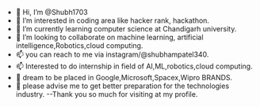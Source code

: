 - 👋 Hi, I’m @Shubh1703
- 👀 I’m interested in coding area like hacker rank, hackathon.
- 🌱 I’m currently learning computer science at Chandigarh university.
- 💞️ I’m looking to collaborate on machine learning, artificial intelligence,Robotics,cloud computing.
- 📫 you can reach to me via instagram/@shubhampatel340.
- 📫 Interested to do internship in field of AI,ML,robotics,cloud computing.
- 👀 dream to be placed in Google,Microsoft,Spacex,Wipro BRANDS.
- 💞️ please advise me to get better preparation for the technologies industry.
 --Thank you so much for visiting at my profile.
    

<!---
Shubh1703/Shubh1703 is a ✨ special ✨ repository because its `README.md` (this file) appears on your GitHub profile.
You can click the Preview link to take a look at your changes.
--->
